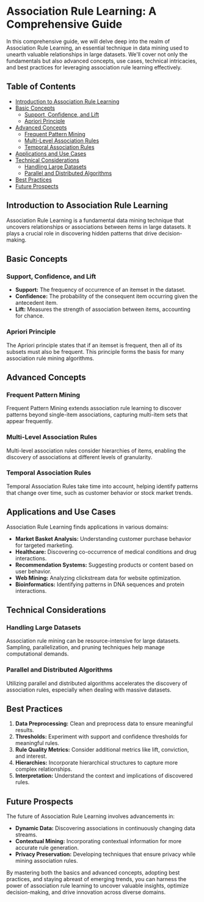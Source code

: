 # Association Rule Learning: A Comprehensive Guide

In this comprehensive guide, we will delve deep into the realm of Association Rule Learning, an essential technique in data mining used to unearth valuable relationships in large datasets. We'll cover not only the fundamentals but also advanced concepts, use cases, technical intricacies, and best practices for leveraging association rule learning effectively.

## Table of Contents
- [Introduction to Association Rule Learning](#introduction-to-association-rule-learning)
- [Basic Concepts](#basic-concepts)
  - [Support, Confidence, and Lift](#support-confidence-and-lift)
  - [Apriori Principle](#apriori-principle)
- [Advanced Concepts](#advanced-concepts)
  - [Frequent Pattern Mining](#frequent-pattern-mining)
  - [Multi-Level Association Rules](#multi-level-association-rules)
  - [Temporal Association Rules](#temporal-association-rules)
- [Applications and Use Cases](#applications-and-use-cases)
- [Technical Considerations](#technical-considerations)
  - [Handling Large Datasets](#handling-large-datasets)
  - [Parallel and Distributed Algorithms](#parallel-and-distributed-algorithms)
- [Best Practices](#best-practices)
- [Future Prospects](#future-prospects)

## Introduction to Association Rule Learning

Association Rule Learning is a fundamental data mining technique that uncovers relationships or associations between items in large datasets. It plays a crucial role in discovering hidden patterns that drive decision-making.

## Basic Concepts

### Support, Confidence, and Lift

- **Support:** The frequency of occurrence of an itemset in the dataset.
- **Confidence:** The probability of the consequent item occurring given the antecedent item.
- **Lift:** Measures the strength of association between items, accounting for chance.

### Apriori Principle

The Apriori principle states that if an itemset is frequent, then all of its subsets must also be frequent. This principle forms the basis for many association rule mining algorithms.

## Advanced Concepts

### Frequent Pattern Mining

Frequent Pattern Mining extends association rule learning to discover patterns beyond single-item associations, capturing multi-item sets that appear frequently.

### Multi-Level Association Rules

Multi-level association rules consider hierarchies of items, enabling the discovery of associations at different levels of granularity.

### Temporal Association Rules

Temporal Association Rules take time into account, helping identify patterns that change over time, such as customer behavior or stock market trends.

## Applications and Use Cases

Association Rule Learning finds applications in various domains:

- **Market Basket Analysis:** Understanding customer purchase behavior for targeted marketing.
- **Healthcare:** Discovering co-occurrence of medical conditions and drug interactions.
- **Recommendation Systems:** Suggesting products or content based on user behavior.
- **Web Mining:** Analyzing clickstream data for website optimization.
- **Bioinformatics:** Identifying patterns in DNA sequences and protein interactions.

## Technical Considerations

### Handling Large Datasets

Association rule mining can be resource-intensive for large datasets. Sampling, parallelization, and pruning techniques help manage computational demands.

### Parallel and Distributed Algorithms

Utilizing parallel and distributed algorithms accelerates the discovery of association rules, especially when dealing with massive datasets.

## Best Practices

1. **Data Preprocessing:** Clean and preprocess data to ensure meaningful results.
2. **Thresholds:** Experiment with support and confidence thresholds for meaningful rules.
3. **Rule Quality Metrics:** Consider additional metrics like lift, conviction, and interest.
4. **Hierarchies:** Incorporate hierarchical structures to capture more complex relationships.
5. **Interpretation:** Understand the context and implications of discovered rules.

## Future Prospects

The future of Association Rule Learning involves advancements in:
- **Dynamic Data:** Discovering associations in continuously changing data streams.
- **Contextual Mining:** Incorporating contextual information for more accurate rule generation.
- **Privacy Preservation:** Developing techniques that ensure privacy while mining association rules.

By mastering both the basics and advanced concepts, adopting best practices, and staying abreast of emerging trends, you can harness the power of association rule learning to uncover valuable insights, optimize decision-making, and drive innovation across diverse domains.